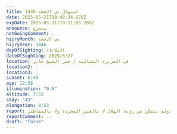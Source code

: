 ```yaml
---
title: استهلال ذي الحجة 1446
date: 2025-05-21T18:48:34.678Z
expDate: 2025-05-31T10:11:05.269Z
announce: ستخرج
notGoingComment: .
hijryMonth: ذي الحجة
hijryYear: 1446
dayOfSighting: الثلاثاء
dateOfSighting: 2025/5/27
location: في الجزيرة الشمالية / جسر الشيخ جابر
location2: .
location3: .
sunset: 6:40
age: 12:38
illumination: "0.6"
altitude: 7:53
stay: "43"
elongation: 8:53
report: ولم تتمكن من رؤية الهلال لا بالعين المجردة ولا بالمناظير.
reportComment: ..
draft: "false"
---
```

